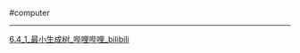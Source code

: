 #computer 

---

[6.4\_1\_最小生成树\_哔哩哔哩\_bilibili](https://www.bilibili.com/video/BV1b7411N798?t=1.3&p=64)
